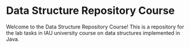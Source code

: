 <h1>Data Structure Repository Course</h1>
Welcome to the Data Structure Repository Course! This is a repository for the lab tasks in IAU university course on data structures implemented in Java.
